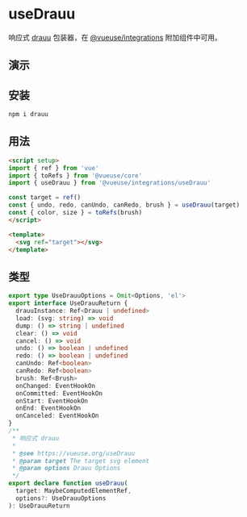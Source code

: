 # useDrauu

响应式 [drauu](https://github.com/antfu/drauu) 包装器，在 [@vueuse/integrations](https://vueuse.org/integrations/README) 附加组件中可用。

## 演示

<demo src="./demo.client.vue" title="useDrauu" desc=""></demo>

## 安装

```bash
npm i drauu
```

## 用法

```html
<script setup>
import { ref } from 'vue'
import { toRefs } from '@vueuse/core'
import { useDrauu } from '@vueuse/integrations/useDrauu'

const target = ref()
const { undo, redo, canUndo, canRedo, brush } = useDrauu(target)
const { color, size } = toRefs(brush)
</script>

<template>
  <svg ref="target"></svg>
</template>
```


## 类型

```ts
export type UseDrauuOptions = Omit<Options, 'el'>
export interface UseDrauuReturn {
  drauuInstance: Ref<Drauu | undefined>
  load: (svg: string) => void
  dump: () => string | undefined
  clear: () => void
  cancel: () => void
  undo: () => boolean | undefined
  redo: () => boolean | undefined
  canUndo: Ref<boolean>
  canRedo: Ref<boolean>
  brush: Ref<Brush>
  onChanged: EventHookOn
  onCommitted: EventHookOn
  onStart: EventHookOn
  onEnd: EventHookOn
  onCanceled: EventHookOn
}
/**
 * 响应式 drauu
 *
 * @see https://vueuse.org/useDrauu
 * @param target The target svg element
 * @param options Drauu Options
 */
export declare function useDrauu(
  target: MaybeComputedElementRef,
  options?: UseDrauuOptions
): UseDrauuReturn
```
